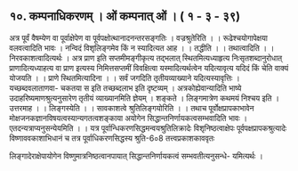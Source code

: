 ## १०. कम्पनाधिकरणम् । ओं कम्पनात् ओं । ( १ - ३ - ३९)
अत्र पूर्वं वैषम्येण वा पूर्वाक्षेपेण वा पूर्वपक्षोत्थानादनन्तरसङ्गतिः । वज्रश्रुतेरिति । ।
रूढेश्चयोगापेक्षया वलवत्वादिति भावः । नन्विदं विशृलिङ्गमेव किं न स्यादित्यत आह । ।
तद्धीति । । तथात्वादिति । । निरवकाशत्वादित्यर्थः । अत्र प्राण इति सप्तमीमङ्गीकृत्य तद्भलात्
स्थितमित्यध्याहृत्य निःसृतशब्दानुरोधात् प्राणादित्यध्याहत्य वा प्राण इत्यस्य निमित्तसप्तमीं
विवक्षित्वा यस्मादित्यर्थत्वेन यदित्यावृत्य यदिदं किं चेति वाक्यं योजयति । । प्राणे
स्थितमित्यादिना । । सर्वं जगदिति तृतीयव्याख्याने यदित्यस्यावृत्तिः । यच्छब्दवलाताणवा-
चकतया स इति तच्छब्दलाभ इति दृष्टव्यम् । अत्रकोह्येवान्यादिति भाष्ये
उदाहरिष्यमाणश्रुत्यनुसारेण तृतीयं व्याख्यानमिति ज्ञेयम् । शङ्कते । लिङ्गमात्रेण कथमयं निश्चय
इति । उत्तरमाह । । लिङ्गस्येति । । सावकाशत्वे श्रुतिलिङ्गयोरिति । । तथाच पूर्वोक्षप्रापकाभावेन
मोक्षजनकज्ञानविषयत्वस्यान्यगतत्वशङ्काया अयोगेन सिद्धान्तनिर्णायकत्वसम्भवादिति भावः ।
एतदन्यत्राप्यनुसन्येयमिति । । यत्र पूर्वान्धिकरणसिद्धमन्वयश्रुतिलिक्रादेः विशृनिष्ठत्वाक्षेपः
पूर्वपक्षप्रापकश्रुत्यादेः विष्णाववकाशाभिधानं च तत्र पूर्वाधिकरणसिद्धस्य श्रुति-6०8 तत्त्वप्रकाशकाववृतः

लिङ्गादेराक्षेपायोगेन विष्णुमात्रनिष्ठत्वानपायात् सिद्धान्तनिर्णायकत्वं सम्भवतीत्यनुसन्धे-
यमित्यर्थः ।
 